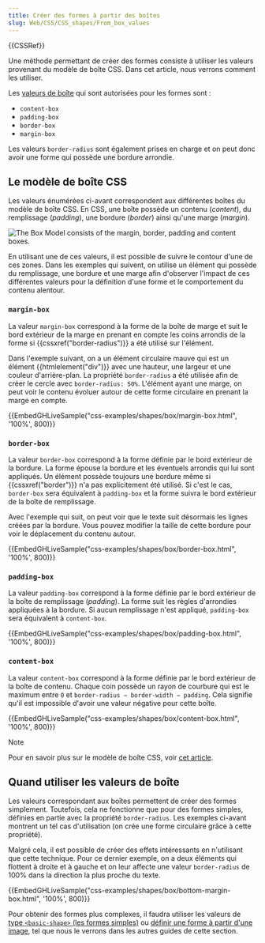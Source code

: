 ```yaml
---
title: Créer des formes à partir des boîtes
slug: Web/CSS/CSS_shapes/From_box_values
---
```


{{CSSRef}}

Une méthode permettant de créer des formes consiste à utiliser les valeurs provenant du modèle de boîte CSS. Dans cet article, nous verrons comment les utiliser.

Les [valeurs de boîte](https://drafts.csswg.org/css-shapes-1/#shapes-from-box-values) qui sont autorisées pour les formes sont :

- `content-box`
- `padding-box`
- `border-box`
- `margin-box`

Les valeurs `border-radius` sont également prises en charge et on peut donc avoir une forme qui possède une bordure arrondie.

## Le modèle de boîte CSS

Les valeurs énumérées ci-avant correspondent aux différentes boîtes du modèle de boîte CSS. En CSS, une boîte possède un contenu (_content_), du remplissage (_padding_), une bordure (_border_) ainsi qu'une marge (_margin_).

![The Box Model consists of the margin, border, padding and content boxes.](box-model.png)

En utilisant une de ces valeurs, il est possible de suivre le contour d'une de ces zones. Dans les exemples qui suivent, on utilise un élément qui possède du remplissage, une bordure et une marge afin d'observer l'impact de ces différentes valeurs pour la définition d'une forme et le comportement du contenu alentour.

### `margin-box`

La valeur `margin-box` correspond à la forme de la boîte de marge et suit le bord extérieur de la marge en prenant en compte les coins arrondis de la forme si {{cssxref("border-radius")}} a été utilisé sur l'élément.

Dans l'exemple suivant, on a un élément circulaire mauve qui est un élément {{htmlelement("div")}} avec une hauteur, une largeur et une couleur d'arrière-plan. La propriété `border-radius` a été utilisée afin de créer le cercle avec `border-radius: 50%`. L'élément ayant une marge, on peut voir le contenu évoluer autour de cette forme circulaire en prenant la marge en compte.

{{EmbedGHLiveSample("css-examples/shapes/box/margin-box.html", '100%', 800)}}

### `border-box`

La valeur `border-box` correspond à la forme définie par le bord extérieur de la bordure. La forme épouse la bordure et les éventuels arrondis qui lui sont appliqués. Un élément possède toujours une bordure même si {{cssxref("border")}} n'a pas explicitement été utilisé. Si c'est le cas, `border-box` sera équivalent à `padding-box` et la forme suivra le bord extérieur de la boîte de remplissage.

Avec l'exemple qui suit, on peut voir que le texte suit désormais les lignes créées par la bordure. Vous pouvez modifier la taille de cette bordure pour voir le déplacement du contenu autour.

{{EmbedGHLiveSample("css-examples/shapes/box/border-box.html", '100%', 800)}}

### `padding-box`

La valeur `padding-box` correspond à la forme définie par le bord extérieur de la boîte de remplissage (_padding_). La forme suit les règles d'arrondies appliquées à la bordure. Si aucun remplissage n'est appliqué, `padding-box` sera équivalent à `content-box`.

{{EmbedGHLiveSample("css-examples/shapes/box/padding-box.html", '100%', 800)}}

### `content-box`

La valeur `content-box` correspond à la forme définie par le bord extérieur de la boîte de contenu. Chaque coin possède un rayon de courbure qui est le maximum entre `0` et `border-radius − border-width − padding`. Cela signifie qu'il est impossible d'avoir une valeur négative pour cette boîte.

{{EmbedGHLiveSample("css-examples/shapes/box/content-box.html", '100%', 800)}}

> [!NOTE]
> Pour en savoir plus sur le modèle de boîte CSS, voir [cet article](/fr/docs/Learn/CSS/Building_blocks/The_box_model).

## Quand utiliser les valeurs de boîte

Les valeurs correspondant aux boîtes permettent de créer des formes simplement. Toutefois, cela ne fonctionne que pour des formes simples, définies en partie avec la propriété `border-radius`. Les exemples ci-avant montrent un tel cas d'utilisation (on crée une forme circulaire grâce à cette propriété).

Malgré cela, il est possible de créer des effets intéressants en n'utilisant que cette technique. Pour ce dernier exemple, on a deux éléments qui flottent à droite et à gauche et on leur affecte une valeur `border-radius` de 100% dans la direction la plus proche du texte.

{{EmbedGHLiveSample("css-examples/shapes/box/bottom-margin-box.html", '100%', 800)}}

Pour obtenir des formes plus complexes, il faudra utiliser les valeurs de [type `<basic-shape>` (les formes simples)](/fr/docs/Web/CSS/CSS_shapes/Basic_shapes) ou [définir une forme à partir d'une image](/fr/docs/Web/CSS/CSS_shapes/Shapes_from_images), tel que nous le verrons dans les autres guides de cette section.
